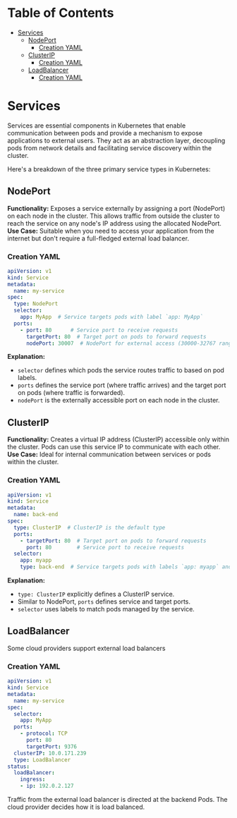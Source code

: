 # Table of Contents

- [Services](#services)
	- [NodePort](#nodeport)
		- [Creation YAML](#creation-yaml)
	- [ClusterIP](#clusterip)
		- [Creation YAML](#creation-yaml)
	- [LoadBalancer](#loadbalancer)
		- [Creation YAML](#creation-yaml)

# Services
Services are essential components in Kubernetes that enable communication between pods and provide a mechanism to expose applications to external users. They act as an abstraction layer, decoupling pods from network details and facilitating service discovery within the cluster.

Here's a breakdown of the three primary service types in Kubernetes:
## NodePort
**Functionality:** Exposes a service externally by assigning a port (NodePort) on each node in the cluster. This allows traffic from outside the cluster to reach the service on any node's IP address using the allocated NodePort.
**Use Case:** Suitable when you need to access your application from the internet but don't require a full-fledged external load balancer.
### Creation YAML

```yaml
apiVersion: v1
kind: Service
metadata:
  name: my-service
spec:
  type: NodePort
  selector:
    app: MyApp  # Service targets pods with label `app: MyApp`
  ports:
    - port: 80      # Service port to receive requests
      targetPort: 80  # Target port on pods to forward requests
      nodePort: 30007  # NodePort for external access (30000-32767 range)
```

**Explanation:**
- `selector` defines which pods the service routes traffic to based on pod labels.
- `ports` defines the service port (where traffic arrives) and the target port on pods (where traffic is forwarded).
- `nodePort` is the externally accessible port on each node in the cluster.
## ClusterIP
**Functionality:** Creates a virtual IP address (ClusterIP) accessible only within the cluster. Pods can use this service IP to communicate with each other.
**Use Case:** Ideal for internal communication between services or pods within the cluster.
### Creation YAML

```yaml
apiVersion: v1
kind: Service
metadata:
  name: back-end
spec:
  type: ClusterIP  # ClusterIP is the default type
  ports:
    - targetPort: 80  # Target port on pods to forward requests
      port: 80        # Service port to receive requests
  selector:
    app: myapp
    type: back-end  # Service targets pods with labels `app: myapp` and `type: back-end`
```

**Explanation:**
- `type: ClusterIP` explicitly defines a ClusterIP service.
- Similar to NodePort, `ports` defines service and target ports.
- `selector` uses labels to match pods managed by the service.
## LoadBalancer
Some cloud providers support external load balancers

### Creation YAML

```yaml
apiVersion: v1
kind: Service
metadata:
  name: my-service
spec:
  selector:
    app: MyApp
  ports:
    - protocol: TCP
      port: 80
      targetPort: 9376
  clusterIP: 10.0.171.239
  type: LoadBalancer
status:
  loadBalancer:
    ingress:
    - ip: 192.0.2.127
```

Traffic from the external load balancer is directed at the backend Pods. The cloud provider decides how it is load balanced.